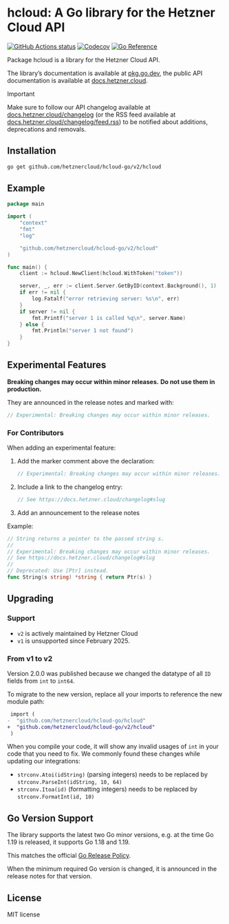 # hcloud: A Go library for the Hetzner Cloud API

[![GitHub Actions status](https://github.com/hetznercloud/hcloud-go/workflows/Continuous%20Integration/badge.svg)](https://github.com/hetznercloud/hcloud-go/actions)
[![Codecov](https://codecov.io/github/hetznercloud/hcloud-go/graph/badge.svg?token=4IAbGIwNYp)](https://codecov.io/github/hetznercloud/hcloud-go/tree/main)
[![Go Reference](https://pkg.go.dev/badge/github.com/hetznercloud/hcloud-go/v2/hcloud.svg)](https://pkg.go.dev/github.com/hetznercloud/hcloud-go/v2/hcloud)

Package hcloud is a library for the Hetzner Cloud API.

The library’s documentation is available at [pkg.go.dev](https://godoc.org/github.com/hetznercloud/hcloud-go/v2/hcloud),
the public API documentation is available at [docs.hetzner.cloud](https://docs.hetzner.cloud/).

> [!IMPORTANT]
> Make sure to follow our API changelog available at
> [docs.hetzner.cloud/changelog](https://docs.hetzner.cloud/changelog) (or the RSS feed
> available at
> [docs.hetzner.cloud/changelog/feed.rss](https://docs.hetzner.cloud/changelog/feed.rss))
> to be notified about additions, deprecations and removals.

## Installation

```sh
go get github.com/hetznercloud/hcloud-go/v2/hcloud
```

## Example

```go
package main

import (
    "context"
    "fmt"
    "log"

    "github.com/hetznercloud/hcloud-go/v2/hcloud"
)

func main() {
    client := hcloud.NewClient(hcloud.WithToken("token"))

    server, _, err := client.Server.GetByID(context.Background(), 1)
    if err != nil {
        log.Fatalf("error retrieving server: %s\n", err)
    }
    if server != nil {
        fmt.Printf("server 1 is called %q\n", server.Name)
    } else {
        fmt.Println("server 1 not found")
    }
}
```

## Experimental Features

**Breaking changes may occur within minor releases.**
**Do not use them in production.**

They are announced in the release notes and marked with:

```go
// Experimental: Breaking changes may occur within minor releases.
```

### For Contributors

When adding an experimental feature:

1. Add the marker comment above the declaration:

   ```go
   // Experimental: Breaking changes may occur within minor releases.
   ```

2. Include a link to the changelog entry:

   ```go
   // See https://docs.hetzner.cloud/changelog#slug
   ```

3. Add an announcement to the release notes

Example:

```go
// String returns a pointer to the passed string s.
//
// Experimental: Breaking changes may occur within minor releases.
// See https://docs.hetzner.cloud/changelog#slug
//
// Deprecated: Use [Ptr] instead.
func String(s string) *string { return Ptr(s) }
```

## Upgrading

### Support

- `v2` is actively maintained by Hetzner Cloud
- `v1` is unsupported since February 2025.

### From v1 to v2

Version 2.0.0 was published because we changed the datatype of all `ID` fields from `int` to `int64`.

To migrate to the new version, replace all your imports to reference the new module path:

```diff
 import (
-  "github.com/hetznercloud/hcloud-go/hcloud"
+  "github.com/hetznercloud/hcloud-go/v2/hcloud"
 )
```

When you compile your code, it will show any invalid usages of `int` in your code that you need to fix. We commonly found these changes while updating our integrations:

- `strconv.Atoi(idString)` (parsing integers) needs to be replaced by `strconv.ParseInt(idString, 10, 64)`
- `strconv.Itoa(id)` (formatting integers) needs to be replaced by `strconv.FormatInt(id, 10)`

## Go Version Support

The library supports the latest two Go minor versions, e.g. at the time Go 1.19 is released, it supports Go 1.18 and 1.19.

This matches the official [Go Release Policy](https://go.dev/doc/devel/release#policy).

When the minimum required Go version is changed, it is announced in the release notes for that version.

## License

MIT license

